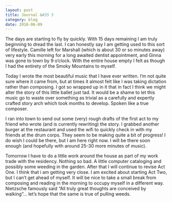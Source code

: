 ```yaml
---
layout: post
title: Journal &#35 5
category: blog
date: 2016-06-09
---
```

The days are starting to fly by quickly. With 15 days remaining I am truly beginning to dread the last. I can honestly say I am getting used to this sort of lifestyle. Camille left for Marshall (which is about 30 or so minutes away) very early this morning for a long awaited dentist appointment, and Ginna was gone to town by 9 o’clock. With the entire house empty I felt as though I had the entirety of the Smoky Mountains to myself. 

Today I wrote the most beautiful music that I have ever written. I’m not quite sure where it came from, but at times it almost felt like I was taking dictation rather than composing. I got so wrapped up in it that in fact I think we might alter the story of this little ballet just tad. It would be a shame to let this music go to waste over something as trivial as a carefully and expertly crafted story arch which took months to develop. Spoken like a true composer. 

I ran into town to send out some (very) rough drafts of the first act to my friend who wrote (and is currently rewriting) the story. I grabbed another burger at the restaurant and used the wifi to quickly check in with my friends at the drum corps. They seem to be making quite a bit of progress! I do wish I could be there, but I am here right now. I will be there soon enough (and hopefully with around 25-30 more minutes of music).

Tomorrow I have to do a little work around the house as part of my work trade with the residency. Nothing so bad. A little computer cataloging and possibly some weeding in the garden. After that I will continue to revise Act One. I think that i am getting very close. I am excited about starting Act Two, but I can’t get ahead of myself. It will be nice to take a small break from composing and reading in the morning to occupy myself in a different way. Nietzsche famously said “All truly great thoughts are conceived by walking”… let’s hope that the same is true of pulling weeds.